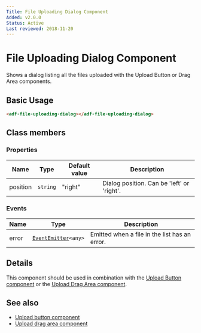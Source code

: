 ```yaml
---
Title: File Uploading Dialog Component
Added: v2.0.0
Status: Active
Last reviewed: 2018-11-20
---
```


# File Uploading Dialog Component

Shows a dialog listing all the files uploaded with the Upload Button or Drag Area components.

## Basic Usage

```html
<adf-file-uploading-dialog></adf-file-uploading-dialog>
```

## Class members

### Properties

| Name | Type | Default value | Description |
| ---- | ---- | ------------- | ----------- |
| position | `string` | "right" | Dialog position. Can be 'left' or 'right'. |

### Events

| Name | Type | Description |
| ---- | ---- | ----------- |
| error | [`EventEmitter`](https://angular.io/api/core/EventEmitter)`<any>` | Emitted when a file in the list has an error. |

## Details

This component should be used in combination with the
[Upload Button component](upload-button.component.md) or the
[Upload Drag Area component](upload-drag-area.component.md).

## See also

-   [Upload button component](upload-button.component.md)
-   [Upload drag area component](upload-drag-area.component.md)
